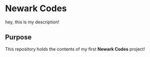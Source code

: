 # Newark Codes
hey, this is my description!

## Purpose

This repository holds the contents of my first **Newark Codes** project!
